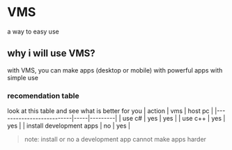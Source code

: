 # VMS

a way to easy use

## why i will use VMS?

with VMS, you can make apps (desktop or mobile) with powerful apps with simple use

### recomendation table

look at this table and see what is better for you
|          action          | vms | host pc |
|--------------------------|-----|---------|
|           use c#         | yes |   yes   |
|           use c++        | yes |   yes   |
| install development apps |  no |   yes   |

> note:
> install or no a development app cannot make apps harder
